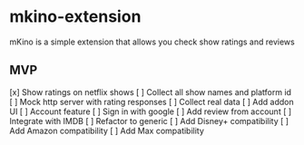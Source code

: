 # mkino-extension
mKino is a simple extension that allows you check show ratings and reviews

## MVP
[x] Show ratings on netflix shows
[ ] Collect all show names and platform id
[ ] Mock http server with rating responses
[ ] Collect real data
[ ] Add addon UI
[ ] Account feature
[ ] Sign in with google
[ ] Add review from account
[ ] Integrate with IMDB
[ ] Refactor to generic
[ ] Add Disney+ compatibility
[ ] Add Amazon compatibility
[ ] Add Max compatibility
